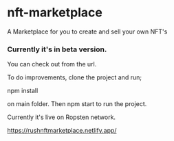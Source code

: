 # nft-marketplace
A Marketplace for you to create and sell your own NFT's
### Currently it's in beta version.
You can check out from the url.

To do improvements, clone the project and run;

npm install

on main folder. Then npm start to run the project.

Currently it's live on Ropsten network.

https://rushnftmarketplace.netlify.app/